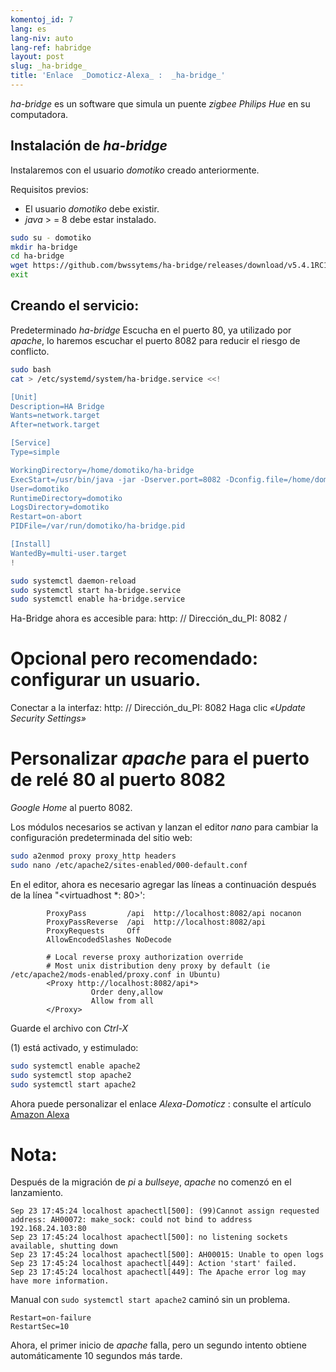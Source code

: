 ```yaml
---
komentoj_id: 7
lang: es
lang-niv: auto
lang-ref: habridge
layout: post
slug: _ha-bridge_
title: 'Enlace  _Domoticz-Alexa_ :  _ha-bridge_'
---
```


 _ha-bridge_ es un software que simula un puente _zigbee Philips Hue_ en su computadora.


## Instalación de _ha-bridge_
Instalaremos con el usuario   _domotiko_   creado anteriormente.  

Requisitos previos:  
  *   El usuario   _domotiko_   debe existir.  
  *   _java_   >  = 8 debe estar instalado.  

```bash
sudo su - domotiko
mkdir ha-bridge
cd ha-bridge
wget https://github.com/bwssytems/ha-bridge/releases/download/v5.4.1RC1/ha-bridge-5.4.1RC1.jar -O ha-bridge.jar
exit
```


## Creando el servicio:
Predeterminado _ha-bridge_ Escucha en el puerto 80, ya utilizado por _apache_, lo haremos escuchar el puerto 8082 para reducir el riesgo de conflicto.

``` bash
sudo bash
cat > /etc/systemd/system/ha-bridge.service <<!

[Unit]
Description=HA Bridge
Wants=network.target
After=network.target

[Service]
Type=simple

WorkingDirectory=/home/domotiko/ha-bridge
ExecStart=/usr/bin/java -jar -Dserver.port=8082 -Dconfig.file=/home/domotiko/ha-bridge/data/habridge.config /home/domotiko/ha-bridge/ha-bridge.jar
User=domotiko
RuntimeDirectory=domotiko
LogsDirectory=domotiko
Restart=on-abort
PIDFile=/var/run/domotiko/ha-bridge.pid

[Install]
WantedBy=multi-user.target
!

sudo systemctl daemon-reload
sudo systemctl start ha-bridge.service
sudo systemctl enable ha-bridge.service
```

Ha-Bridge ahora es accesible para: http: // Dirección_du_PI: 8082 /

# Opcional pero recomendado: configurar un usuario.
Conectar a la interfaz: http: // Dirección_du_PI: 8082
Haga clic _«Update Security Settings»_

# Personalizar _apache_ para el puerto de relé 80 al puerto 8082
_Google Home_ al puerto 8082.

Los módulos necesarios se activan y lanzan el editor  _nano_  para cambiar la configuración predeterminada del sitio web: 

``` bash
sudo a2enmod proxy proxy_http headers
sudo nano /etc/apache2/sites-enabled/000-default.conf
```

En el editor, ahora es necesario agregar las líneas a continuación después de la línea "<virtuadhost *: 80>':
```
        ProxyPass         /api  http://localhost:8082/api nocanon
        ProxyPassReverse  /api  http://localhost:8082/api
        ProxyRequests     Off
        AllowEncodedSlashes NoDecode

        # Local reverse proxy authorization override
        # Most unix distribution deny proxy by default (ie /etc/apache2/mods-enabled/proxy.conf in Ubuntu)
        <Proxy http://localhost:8082/api*>
                  Order deny,allow
                  Allow from all
        </Proxy>
```
Guarde el archivo con  _Ctrl-X_ 

(1) está activado, y estimulado: 

```bash
sudo systemctl enable apache2
sudo systemctl stop apache2
sudo systemctl start apache2
```

Ahora puede personalizar el enlace _Alexa-Domoticz_ : consulte el artículo
[Amazon Alexa](2021-08-14-alexa.md)

# Nota:
Después de la migración de _pi_ a _bullseye_, _apache_ no comenzó en el lanzamiento.
```
Sep 23 17:45:24 localhost apachectl[500]: (99)Cannot assign requested address: AH00072: make_sock: could not bind to address 192.168.24.103:80
Sep 23 17:45:24 localhost apachectl[500]: no listening sockets available, shutting down
Sep 23 17:45:24 localhost apachectl[500]: AH00015: Unable to open logs
Sep 23 17:45:24 localhost apachectl[449]: Action 'start' failed.
Sep 23 17:45:24 localhost apachectl[449]: The Apache error log may have more information.
```

Manual con `sudo systemctl start apache2` caminó sin un problema.
```
Restart=on-failure
RestartSec=10
```

Ahora, el primer inicio de _apache_ falla, pero un segundo intento obtiene automáticamente 10 segundos más tarde.

